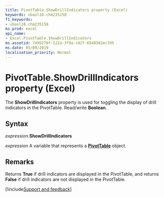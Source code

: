 ```yaml
---
title: PivotTable.ShowDrillIndicators property (Excel)
keywords: vbaxl10.chm235158
f1_keywords:
- vbaxl10.chm235158
ms.prod: excel
api_name:
- Excel.PivotTable.ShowDrillIndicators
ms.assetid: 7495276f-122a-3f9a-c02f-6548302ec7d5
ms.date: 05/09/2019
localization_priority: Normal
---
```



# PivotTable.ShowDrillIndicators property (Excel)

The **ShowDrillIndicators** property is used for toggling the display of drill indicators in the PivotTable. Read/write **Boolean**.


## Syntax

_expression_.**ShowDrillIndicators**

_expression_ A variable that represents a **[PivotTable](Excel.PivotTable.md)** object.


## Remarks

Returns **True** if drill indicators are displayed in the PivotTable, and returns **False** if drill indicators are not displayed in the PivotTable.



[!include[Support and feedback](~/includes/feedback-boilerplate.md)]